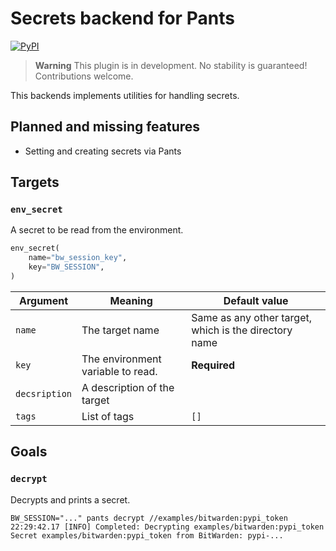 # Secrets backend for Pants

[![PyPI](https://img.shields.io/pypi/v/pants-backend-secrets?label=Latest%20release)](https://pypi.org/project/pants-backend-secrets)

> **Warning**
> This plugin is in development. No stability is guaranteed! Contributions welcome.

This backends implements utilities for handling secrets.

## Planned and missing features

* Setting and creating secrets via Pants

## Targets

### `env_secret`

A secret to be read from the environment.

``` python
env_secret(
    name="bw_session_key",
    key="BW_SESSION",
)
```

| Argument      | Meaning                           | Default value                                         |
|---------------|-----------------------------------|-------------------------------------------------------|
| `name`        | The target name                   | Same as any other target, which is the directory name |
| `key`         | The environment variable to read. | **Required**                                          |
| `decsription` | A description of the target       | ` `                                                   |
| `tags`        | List of tags                      | `[]`                                                  |


## Goals

### `decrypt`

Decrypts and prints a secret.

```console
BW_SESSION="..." pants decrypt //examples/bitwarden:pypi_token
22:29:42.17 [INFO] Completed: Decrypting examples/bitwarden:pypi_token
Secret examples/bitwarden:pypi_token from BitWarden: pypi-...
```
